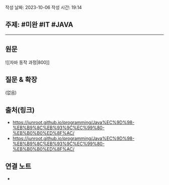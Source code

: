 

작성 날짜: 2023-10-06
작성 시간: 19:14

## 주제: #미완 #IT #JAVA 

----
## 원문
![[자바 동작 과정|800]]




## 질문 & 확장

(없음)

## 출처(링크)
- https://junroot.github.io/programming/Java%EC%9D%98-%EB%B9%8C%EB%93%9C%EC%99%80-%EB%B0%B0%ED%8F%AC/
- https://junroot.github.io/programming/Java%EC%9D%98-%EB%B9%8C%EB%93%9C%EC%99%80-%EB%B0%B0%ED%8F%AC/
## 연결 노트
- 









